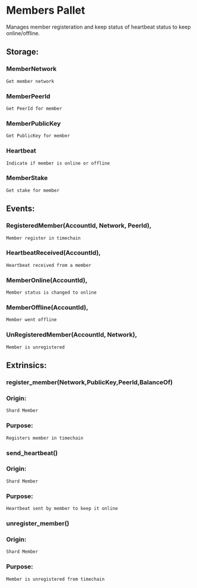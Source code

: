 # Members Pallet

Manages member registeration and keep status of heartbeat status to keep online/offline.

## Storage:
### MemberNetwork
`Get member network`

### MemberPeerId
`Get PeerId for member`

### MemberPublicKey
`Get PublicKey for member`

### Heartbeat
`Indicate if member is online or offline`

### MemberStake
`Get stake for member`

## Events:
### RegisteredMember(AccountId, Network, PeerId),
`Member register in timechain`

### HeartbeatReceived(AccountId),
`Heartbeat received from a member`

### MemberOnline(AccountId),
`Member status is changed to online`

### MemberOffline(AccountId),
`Member went offline`

### UnRegisteredMember(AccountId, Network),
`Member is unregistered`

## Extrinsics:
### register_member(Network,PublicKey,PeerId,BalanceOf<T>)
### Origin:
`Shard Member`
### Purpose:
`Registers member in timechain`

### send_heartbeat() 
### Origin:
`Shard Member`
### Purpose:
`Heartbeat sent by member to keep it online`

### unregister_member()
### Origin:
`Shard Member`
### Purpose:
`Member is unregistered from timechain`